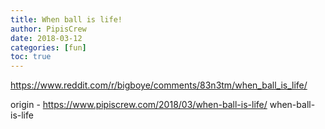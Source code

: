 ```yaml
---
title: When ball is life!
author: PipisCrew
date: 2018-03-12
categories: [fun]
toc: true
---
```


https://www.reddit.com/r/bigboye/comments/83n3tm/when_ball_is_life/

origin - https://www.pipiscrew.com/2018/03/when-ball-is-life/ when-ball-is-life